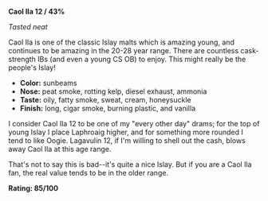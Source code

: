 **Caol Ila 12 / 43%**

*Tasted neat*

Caol Ila is one of the classic Islay malts which is amazing young, and continues to be amazing in the 20-28 year range.  There are countless cask-strength IBs (and even a young CS OB) to enjoy.  This might really be the people's Islay!

* **Color:** sunbeams
* **Nose:** peat smoke, rotting kelp, diesel exhaust, ammonia
* **Taste:** oily, fatty smoke, sweat, cream, honeysuckle
* **Finish:** long, cigar smoke, burning plastic, and vanilla

I consider Caol Ila 12 to be one of my "every other day" drams; for the top of young Islay I place Laphroaig higher, and for something more rounded I tend to like Oogie.  Lagavulin 12, if I'm willing to shell out the cash, blows away Caol Ila at this age range.

That's not to say this is bad--it's quite a nice Islay.  But if you are a Caol Ila fan, the real value tends to be in the older range.

**Rating: 85/100**